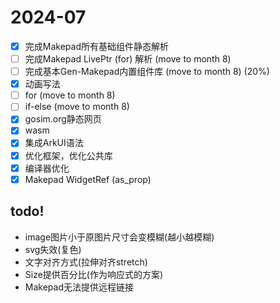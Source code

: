 # 2024-07

- [x] 完成Makepad所有基础组件静态解析
- [ ] 完成Makepad LivePtr (for) 解析 (move to month 8)
- [ ] 完成基本Gen-Makepad内置组件库 (move to month 8) (20%)
- [x] 动画写法
- [ ] for (move to month 8)
- [ ] if-else (move to month 8)
- [x] gosim.org静态网页
- [x] wasm
- [x] 集成ArkUI语法
- [x] 优化框架，优化公共库
- [x] 编译器优化
- [x] Makepad WidgetRef (as_prop)

## todo!
- image图片小于原图片尺寸会变模糊(越小越模糊)
- svg失效(复色)
- 文字对齐方式(拉伸对齐stretch)
- Size提供百分比(作为响应式的方案)
- Makepad无法提供远程链接